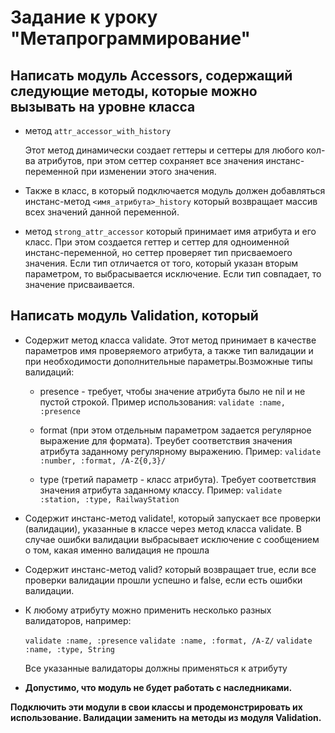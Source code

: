 # Задание к уроку "Метапрограммирование"

## Написать модуль Acсessors, содержащий следующие методы, которые можно вызывать на уровне класса

- метод ``attr_accessor_with_history``

  Этот метод динамически создает геттеры и сеттеры для любого кол-ва атрибутов, при этом сеттер сохраняет все значения инстанс-переменной при изменении этого значения.

- Также в класс, в который подключается модуль должен добавляться инстанс-метод ``<имя_атрибута>_history`` который возвращает массив всех значений данной переменной.

- метод ``strong_attr_accessor`` который принимает имя атрибута и его класс. При этом создается геттер и сеттер для одноименной инстанс-переменной, но сеттер проверяет тип присваемоего значения. Если тип отличается от того, который указан вторым параметром, то выбрасывается исключение. Если тип совпадает, то значение присваивается.

## Написать модуль Validation, который

- Содержит метод класса validate. Этот метод принимает в качестве параметров имя проверяемого атрибута, а также тип валидации и при необходимости дополнительные параметры.Возможные типы валидаций:

  - presence - требует, чтобы значение атрибута было не nil и не пустой строкой. Пример использования: ``validate :name, :presence``

  - format (при этом отдельным параметром задается регулярное выражение для формата). Треубет соответствия значения атрибута заданному регулярному выражению.
      Пример: ``validate :number, :format, /A-Z{0,3}/``

  - type (третий параметр - класс атрибута). Требует соответствия значения атрибута заданному классу.
       Пример: ``validate :station, :type, RailwayStation``

- Содержит инстанс-метод validate!, который запускает все проверки (валидации), указанные в классе через метод класса validate. В случае ошибки валидации выбрасывает исключение с сообщением о том, какая именно валидация не прошла
- Содержит инстанс-метод valid? который возвращает true, если все проверки валидации прошли успешно и false, если есть ошибки валидации.
- К любому атрибуту можно применить несколько разных валидаторов, например:

    ``validate :name, :presence``
    ``validate :name, :format, /A-Z/``
    ``validate :name, :type, String``

     Все указанные валидаторы должны применяться к атрибуту
- **Допустимо, что модуль не будет работать с наследниками.**

**Подключить эти модули в свои классы и продемонстрировать их использование. Валидации заменить на методы из модуля Validation.**
